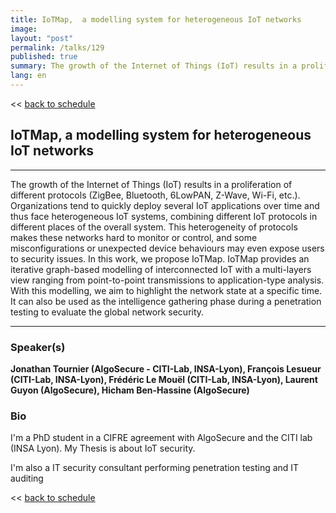 ```yaml
---
title: IoTMap,  a modelling system for heterogeneous IoT networks
image: 
layout: "post"
permalink: /talks/129
published: true
summary: The growth of the Internet of Things (IoT) results in a proliferation of different protocols (Zig…
lang: en
---
```

<< [back to schedule](/schedule/)

## IoTMap,  a modelling system for heterogeneous IoT networks
---


The growth of the Internet of Things (IoT) results in a proliferation of different protocols (ZigBee, Bluetooth, 6LowPAN, Z-Wave, Wi-Fi, etc.). Organizations tend to quickly deploy several IoT applications over time and thus face heterogeneous IoT systems, combining different IoT protocols in different places of the overall system. This heterogeneity of protocols makes these networks hard to monitor or control, and some misconfigurations or unexpected device behaviours may even expose users to security issues. In this work, we propose IoTMap. IoTMap provides an iterative graph-based modelling of interconnected IoT with a multi-layers view ranging from point-to-point transmissions to application-type analysis. With this modelling, we aim to highlight the network state at a specific time. It can also be used as the intelligence gathering phase during a penetration testing to evaluate the global network security.

---
### Speaker(s)


**Jonathan Tournier (AlgoSecure - CITI-Lab, INSA-Lyon), François Lesueur (CITI-Lab, INSA-Lyon), Frédéric Le Mouël (CITI-Lab, INSA-Lyon), Laurent Guyon (AlgoSecure), Hicham Ben-Hassine (AlgoSecure)**

### Bio
I'm a PhD student in a CIFRE agreement with AlgoSecure and the CITI lab (INSA Lyon). My Thesis is about IoT security.

I'm also a IT security consultant performing penetration testing and IT auditing

<< [back to schedule](/schedule/)